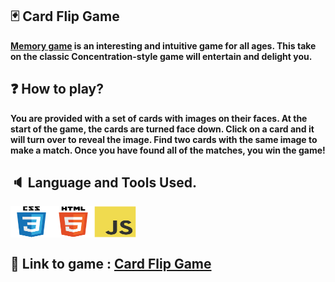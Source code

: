 ## 🃏 Card Flip Game

**[Memory game]( https://anshika1806.github.io/CardFlip_Game/) is an interesting and intuitive game for all ages. This take on the classic Concentration-style game will entertain and delight you.** 

## ❓ How to play?
**You are provided with a set of cards with images on their faces. At the start of the game, the cards are turned face down. Click on a card and it will turn over to reveal the image. Find two cards with the same image to make a match. Once you have found all of the matches, you win the game!**
<!-- 
## 📷 Screenshots.
<p align= "center"><img src="https://user-images.githubusercontent.com/71388350/136440690-85b114a3-fa63-479a-86da-2546e44546c6.png" width="683" height="384"></p>
<p align= "center"><img src="https://user-images.githubusercontent.com/71388350/136441786-c344ad0e-635c-472a-9884-20853181aae1.png" width="683" height="384"></p>
<p align= "center"><img src="https://user-images.githubusercontent.com/71388350/136441841-277a683a-cf33-430e-ae5a-3b18d4cd1d66.png" width="683" height="384"></p> -->

## 🔈 Language and Tools Used.
<img align="center" src="https://raw.githubusercontent.com/devicons/devicon/master/icons/css3/css3-original-wordmark.svg" alt="CSS" height="50" width="67"/><img align="center" src="https://raw.githubusercontent.com/devicons/devicon/master/icons/html5/html5-original-wordmark.svg" alt="HTML" height="50" width="67"/><img align="center" src="https://raw.githubusercontent.com/devicons/devicon/master/icons/javascript/javascript-original.svg" alt="CSS" height="50" width="67"/>

## 🔗 Link to game : [Card Flip Game](https://anshika1806.github.io/CardFlip_Game/) 

